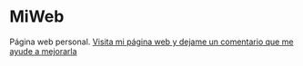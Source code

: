 # MiWeb
Página web personal.
[Visita mi página web y dejame un comentario que me ayude a mejorarla](karlozweb.esy.es)
